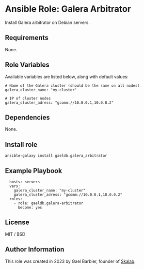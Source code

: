 # Ansible Role: Galera Arbitrator

Install Galera arbitrator on Debian servers.

## Requirements

None.

## Role Variables

Available variables are listed below, along with default values:

    # Name of the Galera cluster (should be the same on all nodes)
    galera_cluster_name: "my-cluster"

    # IP of cluster nodes
    galera_cluster_adress: "gcomm://10.0.0.1,10.0.0.2"

## Dependencies

None.

## Install role

    ansible-galaxy install gaeldb.galera_arbitrator

## Example Playbook

    - hosts: servers
      vars:
      	galera_cluster_name: "my-cluster"
      	galera_cluster_adress: "gcomm://10.0.0.1,10.0.0.2"
      roles:
        - role: gaeldb.galera-arbitrator
          become: yes

## License

MIT / BSD

## Author Information

This role was created in 2023 by Gael Barbier, founder of [Skalab](https://www.skalab.fr).
